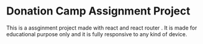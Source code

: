 # Donation Camp Assignment Project

This is a assginment project made with react and react router . It is made for educational purpose only and it is fully responsive to any kind of device.

